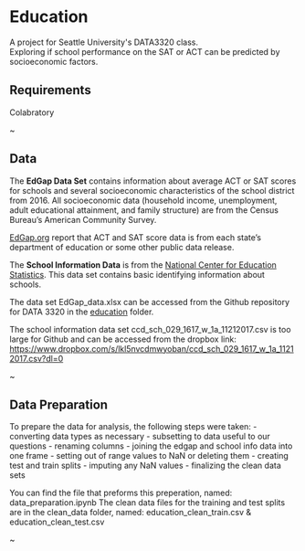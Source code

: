 # Education
A project for Seattle University's DATA3320 class. <br>
Exploring if school performance on the SAT or ACT can be predicted by socioeconomic factors.

## Requirements

  Colabratory

~




## Data

  The **EdGap Data Set** contains information about average ACT or SAT scores for schools and several socioeconomic characteristics of the school district from 2016. All socioeconomic data (household income, unemployment, adult educational attainment, and family structure) are from the Census Bureau’s American Community Survey.

[EdGap.org](https://www.edgap.org/#5/37.875/-96.987) report that ACT and SAT score data is from each state’s department of education or some other public data release. 

  The **School Information Data** is from the [National Center for Education Statistics](https://nces.ed.gov/ccd/pubschuniv.asp). This data set contains basic identifying information about schools.

The data set EdGap_data.xlsx can be accessed from the Github repository for DATA 3320 in the [education](https://github.com/brian-fischer/DATA-3320/tree/main/education) folder. 

The school information data set ccd_sch_029_1617_w_1a_11212017.csv is too large for Github and can be accessed from the dropbox link:
https://www.dropbox.com/s/lkl5nvcdmwyoban/ccd_sch_029_1617_w_1a_11212017.csv?dl=0


~

## Data Preparation

  To prepare the data for analysis, the following steps were taken:
    - converting data types as necessary
    - subsetting to data useful to our questions
    - renaming columns
    - joining the edgap and school info data into one frame
    - setting out of range values to NaN or deleting them
    - creating test and train splits
    - imputing any NaN values
    - finalizing the clean data sets
  
  You can find the file that preforms this preperation, named: data_preparation.ipynb
  The clean data files for the training and test splits are in the clean_data folder, named: education_clean_train.csv & education_clean_test.csv

~



